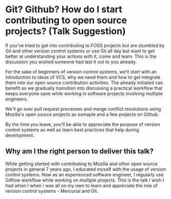 # Git? Github? How do I start contributing to open source projects? (Talk Suggestion)

If you've tried to get into contributing to FOSS projects but are stumbled by Git and other version control systems or use Git all day but want to get better at understanding your actions with it, come and learn. This is the discussion you wished someone had laid it out to you already.

For the sake of beginners of version control systems, we'll start with an introduction to ideas of VCS, why we need them and how to get integrate them into our open source contribution activities. The already initiated can benefit as we gradually transition into discussing a practical workflow that keeps everyone sane while working in software projects involving multiple engineers.

We'll go over pull request processes and merge conflict resolutions using Mozilla's open source projects as exmaple and a few projects on Github.

By the time you leave, you'll be able to appreciate the purpose of version control systems as well as learn best practices that help during development.

## Why am I the right person to deliver this talk?

While getting started with contributing to Mozilla and other open source projects in general 7 years ago, I educated myself with the usage of version control systems. Now as an experienced software engineer, I regularly use Gitflow workflow while working on multiple projects. This is the talk I wish I had when I when I was all on my own to learn and appreciate the role of version control systems - Mercurial and Git.
